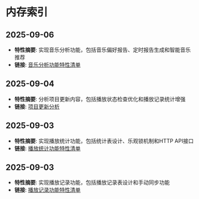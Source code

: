 # 内存索引

## 2025-09-06
- **特性摘要**: 实现音乐分析功能，包括音乐偏好报告、定时报告生成和智能音乐推荐
- **链接**: [音乐分析功能特性清单](memory/2025-09-06/music_analysis_feature_manifest.md)

## 2025-09-04
- **特性摘要**: 分析项目更新内容，包括播放状态检查优化和播放记录统计增强
- **链接**: [项目更新分析](memory/2025-09-04/project_update_analysis.md)

## 2025-09-03
- **特性摘要**: 实现播放统计功能，包括统计表设计、乐观锁机制和HTTP API接口
- **链接**: [播放统计功能特性清单](memory/2025-09-03/playback_statistics_feature_manifest.md)

## 2025-09-03
- **特性摘要**: 实现播放记录功能，包括播放记录表设计和手动同步功能
- **链接**: [播放记录功能特性清单](memory/2025-09-03/track_play_record_feature_manifest.md)

